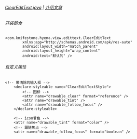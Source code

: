 ###### [ClearEditText.java][ClearEditText.java] | [介绍文章][ClearEditText.blog]

###### 开袋即食

```
<com.knifestone.hyena.view.edittext.ClearEditText
        xmlns:app="http://schemas.android.com/apk/res-auto"
        android:layout_width="match_parent"
        android:layout_height="wrap_content"
        android:text="默认的" />
```

###### 自定义属性
```
<!-- 带清除的输入框 -->
    <declare-styleable name="ClearEditTextStyle">
        <!-- 图标 -->
        <attr name="drawable_clear" format="reference" />
        <attr name="drawable_tint" />
        <attr name="drawable_follow_focus" />
    </declare-styleable>

    <!-- icon着色 -->
    <attr name="drawable_tint" format="color" />
    <!-- 跟随焦点 -->
    <attr name="drawable_follow_focus" format="boolean" />
```

[ClearEditText.java]: https://github.com/KnifeStone/Hyena/blob/master/hyenalibrary/src/main/java/com/knifestone/hyena/view/edittext/ClearEditText.java
[ClearEditText.blog]:http://www.jianshu.com/p/9bcb4111ab3a

